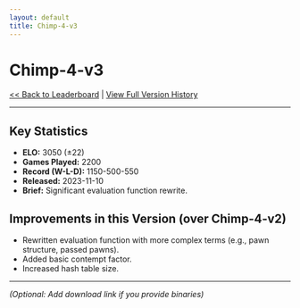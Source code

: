 ```yaml
---
layout: default
title: Chimp-4-v3
---
```


# Chimp-4-v3

[<< Back to Leaderboard](../) | [View Full Version History](../version-history.md)

---

## Key Statistics

* **ELO:** 3050 (±22)
* **Games Played:** 2200
* **Record (W-L-D):** 1150-500-550
* **Released:** 2023-11-10
* **Brief:** Significant evaluation function rewrite.

## Improvements in this Version (over Chimp-4-v2)

* Rewritten evaluation function with more complex terms (e.g., pawn structure, passed pawns).
* Added basic contempt factor.
* Increased hash table size.

---

*(Optional: Add download link if you provide binaries)*
